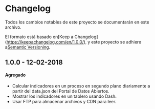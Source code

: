 # Changelog
Todos los cambios notables de este proyecto se documentarán en este archivo.

El formato está basado en[Keep a Changelog] (https://keepachangelog.com/en/1.0.0/),
y este proyecto se adhiere a[Semantic Versioning](https://semver.org/spec/v2.0.0.html).

## 1.0.0 - 12-02-2018
#### Agregado
- Calcular indicadores en un proceso en segundo plano diariamente a partir del data.json del Portal de Datos Abiertos.
- Mostrar los indicadores en un tablero usando Dash.
- Usar FTP para almacenar archivos y CDN para leer.
